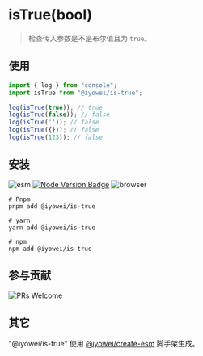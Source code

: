# isTrue(bool)

> 检查传入参数是不是布尔值且为 `true`。

## 使用

```js
import { log } from "console";
import isTrue from "@iyowei/is-true";

log(isTrue(true)); // true
log(isTrue(false)); // false
log(isTrue('')); // false
log(isTrue({})); // false
log(isTrue(123)); // false
```

## 安装

![esm][esm] [![Node Version Badge][node version badge]][download node.js] ![browser][browser]

```shell
# Pnpm
pnpm add @iyowei/is-true

# yarn
yarn add @iyowei/is-true

# npm
npm add @iyowei/is-true
```

## 参与贡献

![PRs Welcome][prs welcome badge]

## 其它

"@iyowei/is-true" 使用 [@iyowei/create-esm][create-esm] 脚手架生成。

[browser]: https://img.shields.io/badge/Browser-orange?style=flat
[node version badge]: https://img.shields.io/badge/node.js-%3E%3D12.20.0-brightgreen?style=flat&logo=Node.js
[download node.js]: https://nodejs.org/en/download/
[prs welcome badge]: https://img.shields.io/badge/PRs-welcome-brightgreen.svg?style=flat
[esm]: https://img.shields.io/badge/ESM-brightgreen?style=flat
[create-esm]: https://github.com/iyowei/create-esm
